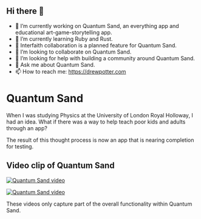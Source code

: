 ## Hi there 👋

- 🔭 I’m currently working on Quantum Sand, an everything app and educational art-game-storytelling app.
- 🌱 I’m currently learning Ruby and Rust.
- 🤲 Interfaith collaboration is a planned feature for Quantum Sand.
- 👯 I’m looking to collaborate on Quantum Sand.
- 🤔 I’m looking for help with building a community around Quantum Sand.
- 💬 Ask me about Quantum Sand.
- 📫 How to reach me: https://drewpotter.com

# Quantum Sand

When I was studying Physics at the University of London Royal Holloway, I had an idea. What if there was a way to help teach poor kids and adults through an app?

The result of this thought process is now an app that is nearing completion for testing.

## Video clip of Quantum Sand

[![Quantum Sand video](https://img.youtube.com/vi/-8MeAEXrqzk/0.jpg)](https://www.youtube.com/watch?v=-8MeAEXrqzk)

[![Quantum Sand video](https://img.youtube.com/vi/lsGfLNKV8t4/0.jpg)](https://www.youtube.com/watch?v=lsGfLNKV8t4)

These videos only capture part of the overall functionality within Quantum Sand.
